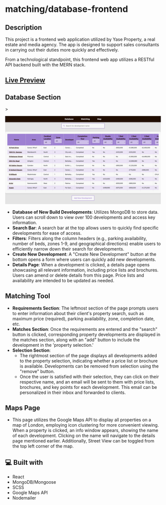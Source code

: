 # matching/database-frontend

<h2>Description</h2>
<p>This project is a frontend web application utilized by Yase Property, a real estate and media agency. The app is designed to support sales consultants in carrying out their duties more quickly and effectively.</p>

<p>From a technological standpoint, this frontend web app utilizes a RESTful API backend built with the MERN stack.</p>

## [Live Preview](https://yase-databae.netlify.app/)

<h2>Database Section</h2>>

![Alt text](https://raw.githubusercontent.com/AdotK8/crud-frontend/refs/heads/main/readme-database.png)

<ul>
  <li>
    <strong>Database of New Build Developments</strong>: Utilizes MongoDB to store data. Users can scroll down to view over 100 developments and access key information.
  </li>
  <li>
    <strong>Search Bar</strong>: A search bar at the top allows users to quickly find specific developments for ease of access.
  </li>
  <li>
    <strong>Filters</strong>: Filters along the column headers (e.g., parking availability, number of beds, zones 1-9, and geographical directions) enable users to efficiently narrow down their search for developments.
  </li>
  <li>
    <strong>Create New Development</strong>: A "Create New Development" button at the bottom opens a form where users can quickly add new developments.
  </li>

  <li>
    <strong>Details Page</strong>: When a development is clicked, a details page opens showcasing all relevant information, including price lists and brochures. Users can amend or delete details from this page. Price lists and availability are intended to be updated as needed.
  </li>
</ul>

<h2>Matching Tool</h2>
<ul>
  <li>
    <strong>Requirements Section</strong>: The leftmost section of the page prompts users to enter information about their client's property search, such as maximum price (required), parking availability, zone, completion date, etc.
  </li>
  <li>
    <strong>Matches Section</strong>: Once the requirements are entered and the "search" button is clicked, corresponding property developments are displayed in the matches section, along with an "add" button to include the development in the 'property selection.'
  </li>
  <li>
    <strong>Selection Section</strong>: 
    <ul>
      <li>The rightmost section of the page displays all developments added to the property selection, indicating whether a price list or brochure is available. Developments can be removed from selection using the "remove" button.</li>
      <li>Once the user is satisfied with their selection, they can click on their respective name, and an email will be sent to them with price lists, brochures, and key points for each development. This email can be personalized in their inbox and forwarded to clients.</li>
    </ul>
  </li>
</ul>

<h2>Maps Page</h2>
<ul>
  <li>
    This page utilizes the Google Maps API to display all properties on a map of London, employing icon clustering for more convenient viewing. When a property is clicked, an info window appears, showing the name of each development. Clicking on the name will navigate to the details page mentioned earlier. Additionally, Street View can be toggled from the top left corner of the map.
  </li>
</ul>

<h2>💻 Built with</h2>
<ul>
  <li>React</li>
  <li>MongoDB/Mongoose</li>
  <li>SCSS</li>
  <li>Google Maps API</li>
  <li>Nodemailer</li>
</ul>
